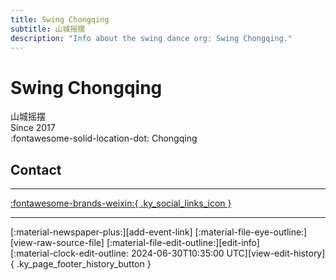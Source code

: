 ```yaml
---
title: Swing Chongqing
subtitle: 山城摇摆
description: "Info about the swing dance org: Swing Chongqing."
---
```


# Swing Chongqing

山城摇摆  
Since 2017  
:fontawesome-solid-location-dot: Chongqing  


## Contact


---

 [:fontawesome-brands-weixin:{ .ky_social_links_icon }](# "山城摇摆SwingChongqing")

---

<div class="ky_page_footer" markdown>
<div class="ky_page_footer_trailing" markdown="span">
[:material-newspaper-plus:][add-event-link]
[:material-file-eye-outline:][view-raw-source-file]
[:material-file-edit-outline:][edit-info]
</div>
<div class="ky_page_footer_leading" markdown="span">
[:material-clock-edit-outline: 2024-06-30T10:35:00 UTC][view-edit-history]{ .ky_page_footer_history_button }
</div>
</div>

[add-event-link]: https://github.com/swingdance/events/issues/new?assignees=&labels=add+event&projects=&template=02-add_entity.yml&title=Add%20Event%3A%20zh_CN%20%E2%80%A2%20%3CName%3E&region=zh_CN&province=Chongqing&city=Chongqing&org_id=swing-chong-qing "Add Event"
[view-raw-source-file]: https://github.com/swingdance/orgs/blob/main/zh_CN/swing-chong-qing.json "View Raw Source File"
[edit-info]: https://github.com/swingdance/orgs/issues/new?assignees=&labels=update+org&projects=&template=03-update_entity.yml&title=Update%20Org%3A%20zh_CN%20%E2%80%A2%20Swing%20Chongqing&region=zh_CN&id=swing-chong-qing&name=Swing%20Chongqing "Edit Info"

[view-edit-history]: https://github.com/swingdance/orgs/commits/main/zh_CN/swing-chong-qing.json "View Edit History"
